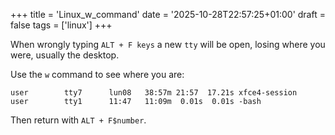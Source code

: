 +++
title = 'Linux_w_command'
date = '2025-10-28T22:57:25+01:00'
draft = false
tags = ['linux']
+++

When wrongly typing `ALT + F keys` a new `tty` will be open, losing where you were, usually the desktop.

Use the `w` command to see where you are:
```shell
user        tty7      lun08   38:57m 21:57  17.21s xfce4-session
user        tty1      11:47   11:09m  0.01s  0.01s -bash
```

Then return with `ALT + F$number`.

